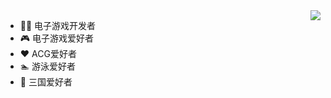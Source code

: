 <img align="right" src="https://github-readme-stats.vercel.app/api?username=lightjiao&show_icons=true&theme=default&hide_title=true" />

- 👨‍💻 电子游戏开发者  
- 🎮 电子游戏爱好者 
- ❤️ ACG爱好者 
- 🏊‍ 游泳爱好者 
- 📕 三国爱好者 

